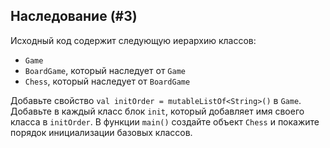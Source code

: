 ## Наследование (#3)

Исходный код содержит следующую иерархию классов:

- `Game`
- `BoardGame`, который наследует от `Game`
- `Chess`, который наследует от `BoardGame`

Добавьте свойство `val initOrder = mutableListOf<String>()` в `Game`. Добавьте в каждый класс блок `init`, который добавляет имя своего класса в `initOrder`. В функции `main()` создайте объект `Chess` и покажите порядок инициализации базовых классов.